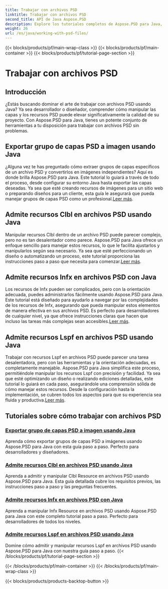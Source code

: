 ```yaml
---
title: Trabajar con archivos PSD
linktitle: Trabajar con archivos PSD
second_title: API de Java Aspose.PSD
description: Explore los tutoriales completos de Aspose.PSD para Java, que incluyen cómo exportar grupos de capas PSD a imágenes y manipular recursos Clbl, Infx y Lspf.
weight: 26
url: /es/java/working-with-psd-files/
---
```


{{< blocks/products/pf/main-wrap-class >}}
{{< blocks/products/pf/main-container >}}
{{< blocks/products/pf/tutorial-page-section >}}

# Trabajar con archivos PSD


## Introducción

¿Estás buscando dominar el arte de trabajar con archivos PSD usando Java? Ya sea desarrollador o diseñador, comprender cómo manipular las capas y los recursos PSD puede elevar significativamente la calidad de su proyecto. Con Aspose.PSD para Java, tienes un potente conjunto de herramientas a tu disposición para trabajar con archivos PSD sin problemas.

## Exportar grupo de capas PSD a imagen usando Java

 ¿Alguna vez te has preguntado cómo extraer grupos de capas específicos de un archivo PSD y convertirlos en imágenes independientes? Aquí es donde brilla Aspose.PSD para Java. Este tutorial lo guiará a través de todo el proceso, desde configurar su entorno Java hasta exportar las capas deseadas. Ya sea que esté creando recursos de imágenes para un sitio web o preparando diseños para un cliente, esta guía le asegurará que pueda manejar grupos de capas PSD como un profesional.[Leer más](./export-psd-layer-group-to-image/).

## Admite recursos Clbl en archivos PSD usando Java

Manipular recursos Clbl dentro de un archivo PSD puede parecer complejo, pero no es tan desalentador como parece. Aspose.PSD para Java ofrece un enfoque sencillo para manejar estos recursos, lo que le facilita ajustarlos y manipularlos según sea necesario. Ya sea que esté perfeccionando un diseño o automatizando un proceso, este tutorial proporciona las instrucciones paso a paso que necesita para comenzar.[Leer más](./support-clbl-resource-psd-files/).

## Admite recursos Infx en archivos PSD con Java

 Los recursos de Infx pueden ser complicados, pero con la orientación adecuada, puedes administrarlos fácilmente usando Aspose.PSD para Java. Este tutorial está diseñado para ayudarlo a navegar por las complejidades de los recursos de Infx, asegurando que pueda manipular estos elementos de manera efectiva en sus archivos PSD. Es perfecto para desarrolladores de cualquier nivel, ya que ofrece instrucciones claras que hacen que incluso las tareas más complejas sean accesibles.[Leer más](./support-infx-resource-psd-files/).

## Admite recursos Lspf en archivos PSD usando Java

Trabajar con recursos Lspf en archivos PSD puede parecer una tarea desalentadora, pero con las herramientas y la orientación adecuadas, es completamente manejable. Aspose.PSD para Java simplifica este proceso, permitiéndole manipular los recursos Lspf con precisión y facilidad. Ya sea que esté optimizando un diseño o realizando ediciones detalladas, este tutorial lo guiará en cada paso, asegurándole una comprensión sólida de cómo manejar estos recursos. Desde la configuración hasta la implementación, se cubren todos los aspectos para que su experiencia sea fluida y productiva.[Leer más](./support-lspf-resource-psd-files/).

## Tutoriales sobre cómo trabajar con archivos PSD
### [Exportar grupo de capas PSD a imagen usando Java](./export-psd-layer-group-to-image/)
Aprenda cómo exportar grupos de capas PSD a imágenes usando Aspose.PSD para Java con esta guía paso a paso. Perfecto para desarrolladores y diseñadores.
### [Admite recursos Clbl en archivos PSD usando Java](./support-clbl-resource-psd-files/)
Aprenda a admitir y manipular Clbl Resource en archivos PSD usando Aspose.PSD para Java. Esta guía detallada cubre los requisitos previos, las instrucciones paso a paso y las preguntas frecuentes.
### [Admite recursos Infx en archivos PSD con Java](./support-infx-resource-psd-files/)
Aprenda a manipular Infx Resource en archivos PSD usando Aspose.PSD para Java con este completo tutorial paso a paso. Perfecto para desarrolladores de todos los niveles.
### [Admite recursos Lspf en archivos PSD usando Java](./support-lspf-resource-psd-files/)
Domine cómo admitir y manipular recursos Lspf en archivos PSD usando Aspose.PSD para Java con nuestra guía paso a paso.
{{< /blocks/products/pf/tutorial-page-section >}}

{{< /blocks/products/pf/main-container >}}
{{< /blocks/products/pf/main-wrap-class >}}

{{< blocks/products/products-backtop-button >}}
